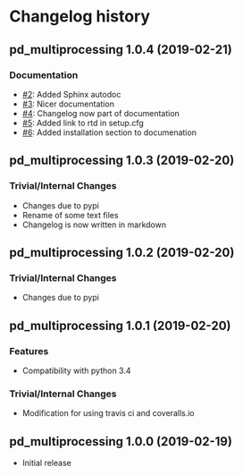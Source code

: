 # Changelog history

## pd_multiprocessing 1.0.4 (2019-02-21)
### Documentation
- [#2](https://github.com/stavrakidis/pd_multiprocessing/issues/2): Added Sphinx autodoc 
- [#3](https://github.com/stavrakidis/pd_multiprocessing/issues/3): Nicer documentation
- [#4](https://github.com/stavrakidis/pd_multiprocessing/issues/4): Changelog now part of documentation 
- [#5](https://github.com/stavrakidis/pd_multiprocessing/issues/5): Added link to rtd in setup.cfg
- [#6](https://github.com/stavrakidis/pd_multiprocessing/issues/6): Added installation section to documenation

## pd_multiprocessing 1.0.3 (2019-02-20)
### Trivial/Internal Changes
- Changes due to pypi
- Rename of some text files
- Changelog is now written in markdown

## pd_multiprocessing 1.0.2 (2019-02-20)
### Trivial/Internal Changes
- Changes due to pypi


## pd_multiprocessing 1.0.1 (2019-02-20)
### Features
- Compatibility with python 3.4

### Trivial/Internal Changes
- Modification for using travis ci and coveralls.io


## pd_multiprocessing 1.0.0 (2019-02-19)
- Initial release